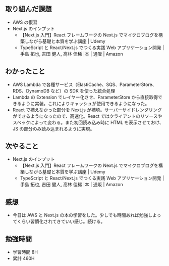 ## 取り組んだ課題

- AWS の復習
- Next.js のインプット
  - 【Next.js 入門】React フレームワークの Next.js でマイクロブログを構築しながら基礎と本質を学ぶ講座 | Udemy
  - TypeScript と React/Next.js でつくる実践 Web アプリケーション開発 | 手島 拓也, 吉田 健人, 高林 佳稀 |本 | 通販 | Amazon

## わかったこと

- AWS Lambda で各種サービス（ElastiCache、SQS、ParameterStore、RDS、DynamoDB など）の SDK を使った統合処理
- Lambda の Extension でレイヤー化させ、ParameterStore から直接取得できるように実装。これによりキャッシュが使用できるようになった。
- React で補えなかった部分を Next.js が補填。サーバーサイドレンダリングができるようになったので、高速化。React ではクライアントのリソースやスペックによって変わる。また初回読み込み時に HTML を表示させておけ、JS の部分のみ読み込まれるように実現。

## 次やること

- Next.js のインプット
  - 【Next.js 入門】React フレームワークの Next.js でマイクロブログを構築しながら基礎と本質を学ぶ講座 | Udemy
  - TypeScript と React/Next.js でつくる実践 Web アプリケーション開発 | 手島 拓也, 吉田 健人, 高林 佳稀 |本 | 通販 | Amazon

## 感想

- 今日は AWS と Next.js の本の学習をした。少しでも時間あれば勉強しよってくらい習慣化されてきていい感じ。続ける。

## 勉強時間

- 学習時間 8H
- 累計 460H
